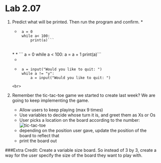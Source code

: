 # Lab 2.07

1. Predict what will be printed. Then run the program and confirm. 
    *  
    *  ```
        a = 0
        while a< 100: 
            print(a)```
    <br>
    *  
    *  ```
        a = 0
        while a < 100: 
            a = a + 1
            print(a)```
    <br>
    
    *  
    *  ```
        a = input("Would you like to quit: ")
        while a != "y": 
            a = input("Would you like to quit: ")
    ```
    <br>

2. Remember the tic-tac-toe game we started to create last week? We are going to keep implementing the game.
    * Allow users to keep playing (max 9 times) 
    * Use variables to decide whose turn it is, and greet them as Xs or Os 
    * User picks a location on the board according to the number: 
    ![tic-tac-toe](https://encrypted-tbn3.gstatic.com/images?q=tbn:ANd9GcRrA_MowUM-KZXl1CpkrQhi8W505dM3cxZG1787i9qFz8KefqFkIQ)
    * depending on the position user gave,  update the position of the board to reflect that
    * print the board out 

###Extra Credit: 
Create a variable size board. So instead of 3 by 3, create a way for the user specify the size of the board they want to play with. 